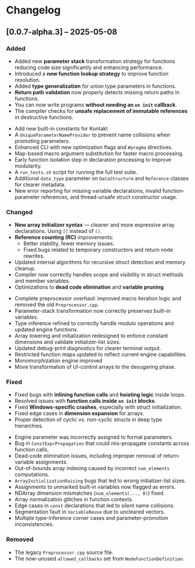# Changelog

## \[0.0.7-alpha.3] – 2025-05-08

### Added

- Added new **parameter stack** transformation strategy for functions reducing code size significantly and enhancing performance.
- Introduced a **new function lookup strategy** to improve function resolution.
- Added **type generalization** for union type parameters in functions.
- **Return path validation** now properly detects missing return paths in functions.
- You can now write programs **without needing an `on init` callback**.
- The compiler checks for **unsafe replacement of immutable references** in destructive functions.
* Add new built-in constants for Kontakt 
* A `UniqueParameterNameProvider` to prevent name collisions when promoting parameters.
* Enhanced CLI with new optimization flags and `#pragma` directives.
* Map-based macro argument substitution for faster macro processing.
* Early function isolation step in declaration processing to improve modularity.
* A `run_tests.sh` script for running the full test suite.
* Additional `data_type` parameter on `DataStructure` and `Reference` classes for clearer metadata.
* New error reporting for missing variable declarations, invalid function‐parameter references, and thread-unsafe struct constructor usage.

### Changed

- **New array initializer syntax** — cleaner and more expressive array declarations. Using `[]` instead of `()`.
- **Reference counting (RC)** improvements:
    - Better stability, fewer memory issues.
    - Fixed bugs related to temporary constructors and return node rewrites.
- Updated internal algorithms for recursive struct detection and memory cleanup.
- Compiler now correctly handles scope and visibility in struct methods and member variables.
- Optimizations to **dead code elimination** and **variable pruning**.
* Complete preprocessor overhaul: improved macro iteration logic and removed the old `Preprocessor.cpp`.
* Parameter-stack transformation now correctly preserves built-in variables.
* Type inference refined to correctly handle modulo operations and updated engine functions.
* Array lowering and initialization redesigned to enforce constant dimensions and validate initializer-list sizes.
* Updated debug-print diagnostics for clearer terminal output.
* Restricted function maps updated to reflect current engine capabilities.
* Monomorphization engine improved
* Move transformation of UI-control arrays to the desugaring phase.

### Fixed

- Fixed bugs with **inlining function calls** and **hoisting logic** inside loops.
- Resolved issues with **function calls inside `on init` blocks**.
- Fixed **Windows-specific crashes**, especially with struct initialization.
- Fixed edge cases in **dimension expansion** for arrays.
- Proper detection of cyclic vs. non-cyclic structs in deep type hierarchies.
* Engine parameter was incorrectly assigned to formal parameters.
* Bug in `ConstExprPropagation` that could mis-propagate constants across function calls.
* Dead-code elimination issues, including improper removal of return‐variable assignments.
* Out-of-bounds array indexing caused by incorrect `num_elements` computations.
* `ArrayInitializationRaising` bugs that led to wrong initializer-list sizes.
* Assignments to unmarked built-in variables now flagged as errors.
* NDArray dimension mismatches (`num_elements(..., 0)`) fixed.
* Array normalization glitches in function contexts.
* Edge cases in `const` declarations that led to silent name collisions.
* Segmentation fault in `VariableReuse` due to uncleared vectors.
* Multiple type-inference corner cases and parameter-promotion inconsistencies.

### Removed

* The legacy `Preprocessor.cpp` source file.
* The now-unused `allowed_callbacks` set from `NodeFunctionDefinition`.
